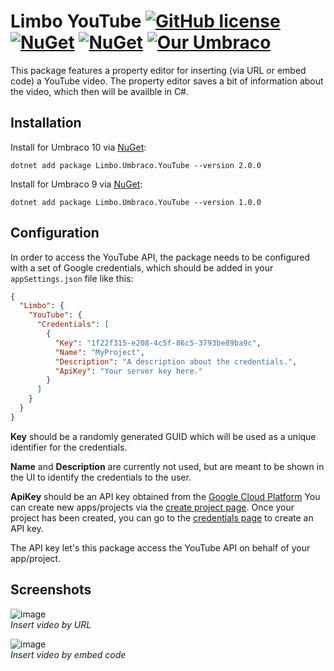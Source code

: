 # Limbo YouTube  [![GitHub license](https://img.shields.io/badge/license-MIT-blue.svg)](LICENSE.md) [![NuGet](https://img.shields.io/nuget/v/Limbo.Umbraco.YouTube.svg)](https://www.nuget.org/packages/Limbo.Umbraco.YouTube) [![NuGet](https://img.shields.io/nuget/dt/Limbo.Umbraco.YouTube.svg)](https://www.nuget.org/packages/Limbo.Umbraco.YouTube) [![Our Umbraco](https://img.shields.io/badge/our-umbraco-%233544B1)](https://our.umbraco.com/packages/backoffice-extensions/limbo-youtube/)

This package features a property editor for inserting (via URL or embed code) a YouTube video. The property editor saves a bit of information about the video, which then will be availble in C#.

## Installation

Install for Umbraco 10 via [NuGet](https://www.nuget.org/packages/Limbo.Umbraco.YouTube/2.0.0):

```
dotnet add package Limbo.Umbraco.YouTube --version 2.0.0
```

Install for Umbraco 9 via [NuGet](https://www.nuget.org/packages/Limbo.Umbraco.YouTube/1.0.0):

```
dotnet add package Limbo.Umbraco.YouTube --version 1.0.0
```

## Configuration

In order to access the YouTube API, the package needs to be configured with a set of Google credentials, which should be added in your `appSettings.json` file like this:

```json
{
  "Limbo": {
    "YouTube": {
      "Credentials": [
        {
          "Key": "1f22f315-e208-4c5f-86c5-3793be89ba9c",
          "Name": "MyProject",
          "Description": "A description about the credentials.",
          "ApiKey": "Your server key here."
        }
      ]
    }
  }
}
```

**Key** should be a randomly generated GUID which will be used as a unique identifier for the credentials.

**Name** and **Description** are currently not used, but are meant to be shown in the UI to identify the credentials to the user.

**ApiKey** should be an API key obtained from the [Google Cloud Platform](https://console.cloud.google.com/) You can create new apps/projects via the [create project page](https://console.cloud.google.com/projectcreate). Once your project has been created, you can go to the [credentials page](https://console.cloud.google.com/apis/credentials) to create an API key.

The API key let's this package access the YouTube API on behalf of your app/project.


## Screenshots

![image](https://user-images.githubusercontent.com/3634580/191851451-b3521520-53b1-48fc-9770-0fab12df719d.png)  
*Insert video by URL*

![image](https://user-images.githubusercontent.com/3634580/191851581-52e346bc-b3a9-49b1-bd8b-cc31237f9812.png)  
*Insert video by embed code*

